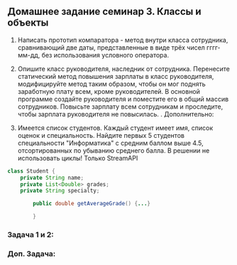 ## Домашнее задание семинар 3. Классы и объекты

1. Написать прототип компаратора - метод внутри класса сотрудника, сравнивающий две даты, представленные в виде трёх чисел гггг-мм-дд, без использования условного оператора.

2. Опишите класс руководителя, наследник от сотрудника. Перенесите статический метод повышения зарплаты в класс руководителя, модифицируйте метод таким образом, чтобы он мог поднять заработную плату всем, кроме руководителей. В основной программе создайте руководителя и поместите его в общий массив сотрудников. Повысьте зарплату всем сотрудникам и проследите, чтобы зарплата руководителя не повысилась.
   .
   Дополнительно:

3. Имеется список студентов. Каждый студент имеет имя, список оценок и специальность.
   Найдите первых 5 студентов специальности "Информатика" с средним баллом выше 4.5, отсортированных по убыванию среднего балла.
   В решении не использовать циклы! Только StreamAPI

```Java
class Student {
    private String name;
    private List<Double> grades;
    private String specialty;

        public double getAverageGrade() {...}

        }
```

### Задача 1 и 2:

### Доп. Задача:
